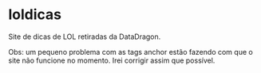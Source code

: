 # loldicas
Site de dicas de LOL retiradas da DataDragon.

Obs: um pequeno problema com as tags anchor estão fazendo com que o site não funcione no momento. Irei corrigir assim que possível.
